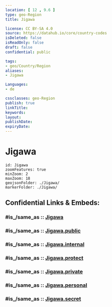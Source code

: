 ```yaml
---
location: [ 12 , 9.6 ] 
type: geo-Region
title: Jigawa

license: CC BY-SA 4.0
source: https://datahub.io/core/country-codes
isDeleted: false
isReadOnly: false
draft: false
confidential: public

tags:
- geo/Country/Region
aliases:
- Jigawa

Languages:
- de

cssclasses: geo-Region
publish: true
linkTitle: 
keywords: 
layout: 
publishDate: 
expiryDate: 
---
```


# Jigawa

```leaflet
id: Jigawa
zoomFeatures: true 
minZoom: 2 
maxZoom: 18
geojsonFolder: ./Jigawa/
markerFolder: ./Jigawa/
```


## Confidential Links & Embeds: 

### #is_/same_as :: [Jigawa](/_Standards/Earth/Continent/Africa/Africa~Central/Nigeria/Zones~Nigeria/Nigeria~North-West/Jigawa.md) 

### #is_/same_as :: [Jigawa.public](/_public/Earth/Continent/Africa/Africa~Central/Nigeria/Zones~Nigeria/Nigeria~North-West/Jigawa.public.md) 

### #is_/same_as :: [Jigawa.internal](/_internal/Earth/Continent/Africa/Africa~Central/Nigeria/Zones~Nigeria/Nigeria~North-West/Jigawa.internal.md) 

### #is_/same_as :: [Jigawa.protect](/_protect/Earth/Continent/Africa/Africa~Central/Nigeria/Zones~Nigeria/Nigeria~North-West/Jigawa.protect.md) 

### #is_/same_as :: [Jigawa.private](/_private/Earth/Continent/Africa/Africa~Central/Nigeria/Zones~Nigeria/Nigeria~North-West/Jigawa.private.md) 

### #is_/same_as :: [Jigawa.personal](/_personal/Earth/Continent/Africa/Africa~Central/Nigeria/Zones~Nigeria/Nigeria~North-West/Jigawa.personal.md) 

### #is_/same_as :: [Jigawa.secret](/_secret/Earth/Continent/Africa/Africa~Central/Nigeria/Zones~Nigeria/Nigeria~North-West/Jigawa.secret.md)

